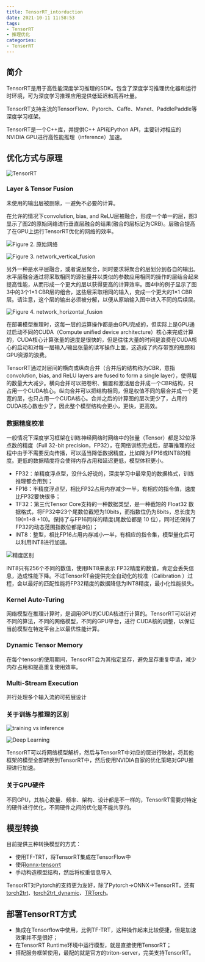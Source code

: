 ```yaml
---
title: TensorRT_intorduction
date: 2021-10-11 11:58:53
tags:
- TensorRT
- 推理优化
categories: 
- TensorRT
---
```

## 简介

TensorRT是用于高性能深度学习推理的SDK。包含了深度学习推理优化器和运行时环境，可为深度学习推理应用提供低延迟和高吞吐量。

TensorRT支持主流的TensorFlow、Pytorch、Caffe、Mxnet、PaddlePaddle等深度学习框架。

TensorRT是一个C++库，并提供C++ API和Python API，主要针对相应的NVIDIA GPU进行高性能推理（inference）加速。

<!--more-->

## 优化方式与原理

![TensorRT](TensorRT_introduction/1251718-20200528195430851-1461309161-20211011160027595.png)

### Layer & Tensor Fusion

未使用的输出层被删除，一避免不必要的计算。

在允许的情况下convolution, bias, and ReLU层被融合，形成一个单一的层，图3显示了图2的原始网络进行垂直层融合的结果(融合的层标记为CRB)。层融合提高了在GPU上运行TensorRT优化的网络的效率。

![Figure 2. 原始网络](TensorRT_introduction/network_optimization.png)

![Figure 3. network_vertical_fusion](TensorRT_introduction/network_vertical_fusion.png)

另外一种是水平层融合，或者说层聚合，同时要求将聚合的层划分到各自的输出。水平层融合通过将采取相同的源张量并以类似的参数应用相同的操作的层结合起来提高性能，从而形成一个更大的层以获得更高的计算效率。图4中的例子显示了图3中的3个1×1 CBR层的组合，这些层采取相同的输入，变成一个更大的1×1 CBR层。请注意，这个层的输出必须被分解，以便从原始输入图中进入不同的后续层。

![Figure 4. network_horizontal_fusion](TensorRT_introduction/network_horizontal_fusion.png)

在部署模型推理时，这每一层的运算操作都是由GPU完成的，但实际上是GPU通过启动不同的CUDA（Compute unified device architecture）核心来完成计算的，CUDA核心计算张量的速度是很快的，但是往往大量的时间是浪费在CUDA核心的启动和对每一层输入/输出张量的读写操作上面，这造成了内存带宽的瓶颈和GPU资源的浪费。

TensorRT通过对层间的横向或纵向合并（合并后的结构称为CBR，意指 convolution, bias, and ReLU layers are fused to form a single layer），使得层的数量大大减少。横向合并可以把卷积、偏置和激活层合并成一个CBR结构，只占用一个CUDA核心。纵向合并可以把结构相同，但是权值不同的层合并成一个更宽的层，也只占用一个CUDA核心。合并之后的计算图的层次更少了，占用的CUDA核心数也少了，因此整个模型结构会更小，更快，更高效。

### 数据精度校准

一般情况下深度学习框架在训练神经网络时网络中的张量（Tensor）都是32位浮点数的精度（Full 32-bit precision，FP32），在网络训练完成后，部署推理的过程中由于不需要反向传播，可以适当降低数据精度，比如降为FP16或INT8的精度。更低的数据精度将会使得内存占用和延迟更低，模型体积更小。

- FP32：单精度浮点型，没什么好说的，深度学习中最常见的数据格式，训练推理都会用到；
- FP16：半精度浮点型，相比FP32占用内存减少一半，有相应的指令值，速度比FP32要快很多；
- TF32：第三代Tensor Core支持的一种数据类型，是一种截短的 Float32 数据格式，将FP32中23个尾数位截短为10bits，而指数位仍为8bits，总长度为19(=1+8 +10)。保持了与FP16同样的精度(尾数位都是 10 位），同时还保持了FP32的动态范围指数位都是8位)；
- INT8：整型，相比FP16占用内存减小一半，有相应的指令集，模型量化后可以利用INT8进行加速。

![精度区别](TensorRT_introduction/bVcRUcV.png)

INT8只有256个不同的数值，使用INT8来表示 FP32精度的数值，肯定会丢失信息，造成性能下降。不过TensorRT会提供完全自动化的校准（Calibration ）过程，会以最好的匹配性能将FP32精度的数据降低为INT8精度，最小化性能损失。

### Kernel Auto-Turing

网络模型在推理计算时，是调用GPU的CUDA核进行计算的。TensorRT可以针对不同的算法，不同的网络模型，不同的GPU平台，进行 CUDA核的调整，以保证当前模型在特定平台上以最优性能计算。

### Dynamic Tensor Memory

在每个tensor的使用期间，TensorRT会为其指定显存，避免显存重复申请，减少内存占用和提高重复使用效率。

### Multi-Stream Execution

并行处理多个输入流的可拓展设计

### 关于训练与推理的区别

![training vs inference](TensorRT_introduction/1251718-20200528195655014-442666915.png)

![Deep Learning](TensorRT_introduction/1251718-20200528195857247-1884258705.png)

TensorRT可以将网络模型解析，然后与TensorRT中对应的层进行映射，将其他框架的模型全部转换到TensorRT中，然后使用NVIDIA自家的优化策略对GPU推理进行加速。

### 关于GPU硬件

不同GPU，其核心数量、频率、架构、设计都是不一样的，TensorRT需要对特定的硬件进行优化，不同硬件之间的优化是不能共享的。

## 模型转换

目前提供三种转换模型的方式：

- 使用TF-TRT，将TensorRT集成在TensorFlow中
- 使用[onnx-tensorrt](https://github.com/onnx/onnx-tensorrt)
- 手动构造模型结构，然后将权重信息导入

TensorRT对Pytorch的支持更为友好，除了Pytorch->ONNX->TensorRT，还有[torch2trt](https://github.com/NVIDIA-AI-IOT/torch2trt)、[torch2trt_dynamic](https://github.com/grimoire/torch2trt_dynamic)、[TRTorch](https://github.com/NVIDIA/TRTorch)。

## 部署TensorRT方式

- 集成在Tensorflow中使用，比例TF-TRT，这种操作起来比较便捷，但是加速效果并不是很好；
- 在TensorRT Runtime环境中运行模型，就是直接使用TensorRT；
- 搭配服务框架使用，最配的就是官方的triton-server，完美支持TensorRT。
